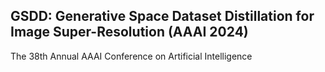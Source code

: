 ## GSDD: Generative Space Dataset Distillation for Image Super-Resolution (AAAI 2024)
The 38th Annual AAAI Conference on Artificial Intelligence
